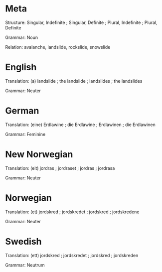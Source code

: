 Meta
====

Structure: Singular, Indefinite ; Singular, Definite ; Plural, Indefinite ; Plural, Definite

Grammar:   Noun

Relation:  avalanche, landslide, rockslide, snowslide



English
=======

Translation: (a) landslide ; the landslide ; landslides ; the landslides

Grammar:     Neuter



German
======

Translation: (eine) Erdlawine ; die Erdlawine ; Erdlawinen ; die Erdlawinen

Grammar:     Feminine



New Norwegian
=============

Translation: (eit) jordras ; jordraset ; jordras ; jordrasa

Grammar:     Neuter



Norwegian
=========

Translation: (et) jordskred ; jordskredet ; jordskred ; jordskredene

Grammar:     Neuter



Swedish
=======

Translation: (ett) jordskred ; jordskredet ; jordskred ; jordskreden

Grammar:     Neutrum
